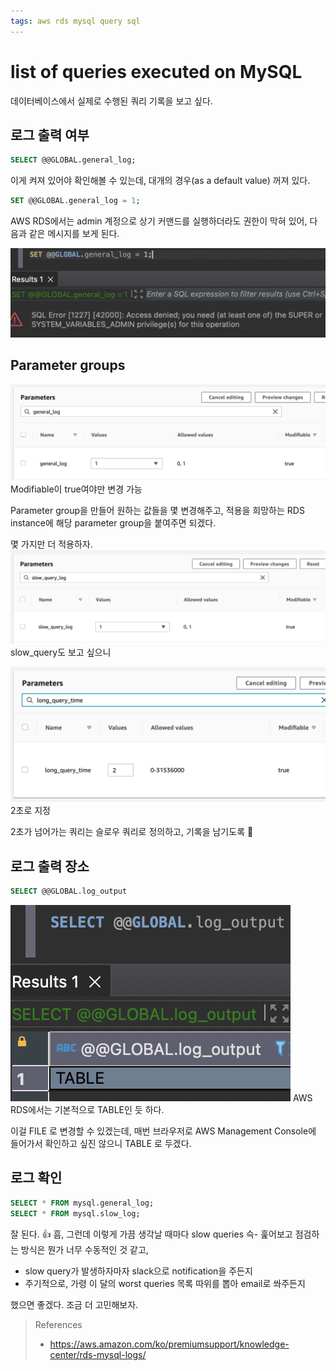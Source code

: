 ```yaml
---
tags: aws rds mysql query sql 
---
```


# list of queries executed on MySQL

데이터베이스에서 실제로 수행된 쿼리 기록을 보고 싶다.

## 로그 출력 여부

```sql
SELECT @@GLOBAL.general_log;
```

이게 켜져 있어야 확인해볼 수 있는데, 대개의 경우(as a default value) 꺼져 있다.

```sql
SET @@GLOBAL.general_log = 1;
```

AWS RDS에서는 admin 계정으로 상기 커맨드를 실행하더라도 권한이 막혀 있어, 다음과 같은 메시지를 보게 된다.

![](../attachments/2022-07-13-11-59-08.png)

## Parameter groups
![](../attachments/2022-07-13-11-59-32.png)
Modifiable이 true여야만 변경 가능

Parameter group을 만들어 원하는 값들을 몇 변경해주고, 적용을 희망하는 RDS instance에 해당 parameter group을 붙여주면 되겠다.

몇 가지만 더 적용하자.
![](../attachments/2022-07-13-11-59-51.png)
slow_query도 보고 싶으니

![](../attachments/2022-07-13-12-00-24.png)
2초로 지정

2초가 넘어가는 쿼리는 슬로우 쿼리로 정의하고, 기록을 남기도록 🐌

## 로그 출력 장소
```sql
SELECT @@GLOBAL.log_output
```

![](../attachments/2022-07-13-12-00-40.png)
AWS RDS에서는 기본적으로 TABLE인 듯 하다.

이걸 FILE 로 변경할 수 있겠는데, 매번 브라우저로 AWS Management Console에 들어가서 확인하고 싶진 않으니 TABLE 로 두겠다.

## 로그 확인
```sql
SELECT * FROM mysql.general_log;
SELECT * FROM mysql.slow_log; 
```

잘 된다. 👍
흠, 그런데 이렇게 가끔 생각날 때마다 slow queries 슥- 훑어보고 점검하는 방식은 뭔가 너무 수동적인 것 같고,
- slow query가 발생하자마자 slack으로 notification을 주든지
- 주기적으로, 가령 이 달의 worst queries 목록 따위를 뽑아 email로 쏴주든지

했으면 좋겠다. 조금 더 고민해보자.

> References
> - https://aws.amazon.com/ko/premiumsupport/knowledge-center/rds-mysql-logs/
